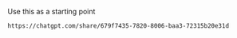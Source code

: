 Use this as a starting point

```
https://chatgpt.com/share/679f7435-7820-8006-baa3-72315b20e31d
```